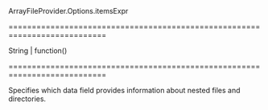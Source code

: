 <!--id-->ArrayFileProvider.Options.itemsExpr<!--/id-->
===========================================================================
<!--type-->String | function()<!--/type-->
===========================================================================

<!--shortDescription-->
Specifies which data field provides information about nested files and directories.
<!--/shortDescription-->

<!--fullDescription-->

<!--/fullDescription-->